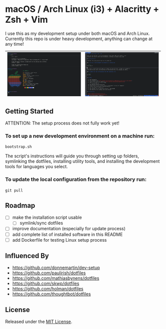# macOS / Arch Linux (i3) + Alacritty + Zsh + Vim

I use this as my development setup under both macOS and Arch Linux.
Currently this repo is under heavy development, anything can change at any time!

![](screenshot1.png) | ![](screenshot2.png)
-------------------- | --------------------

## Getting Started

ATTENTION: The setup process does not fully work yet!

### To set up a new development environment on a machine run:

```shell
bootstrap.sh
```

The script's instructions will guide you through setting up folders, symlinking the dotfiles,
installing utility tools, and installing the development tools for languages you select.

### To update the local configuration from the repository run:

```shell
git pull
```

## Roadmap

- [ ] make the installation script usable
	- [ ] symlink/sync dotfiles
- [ ] improve documentation (especially for update process)
- [ ] add complete list of installed software in this README
- [ ] add Dockerfile for testing Linux setup process

## Influenced By

- https://github.com/donnemartin/dev-setup
- https://github.com/paulirish/dotfiles
- https://github.com/mathiasbynens/dotfiles
- https://github.com/skwp/dotfiles
- https://github.com/holman/dotfiles
- https://github.com/thoughtbot/dotfiles

## License

Released under the [MIT License](LICENSE).
